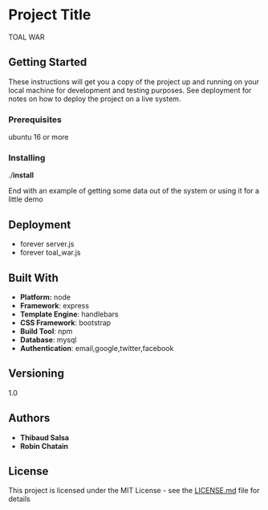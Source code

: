 # Project Title

TOAL WAR

## Getting Started

These instructions will get you a copy of the project up and running on your local machine for development and testing purposes. See deployment for notes on how to deploy the project on a live system.

### Prerequisites

ubuntu 16 or more

### Installing

./__install__

End with an example of getting some data out of the system or using it for a little demo

## Deployment

- forever server.js
- forever toal_war.js


## Built With

- **Platform:** node
- **Framework**: express
- **Template Engine**: handlebars
- **CSS Framework**: bootstrap
- **Build Tool**: npm
- **Database**: mysql
- **Authentication**: email,google,twitter,facebook

## Versioning

1.0

## Authors

* **Thibaud Salsa**
* **Robin Chatain**

## License

This project is licensed under the MIT License - see the [LICENSE.md](LICENSE.md) file for details
